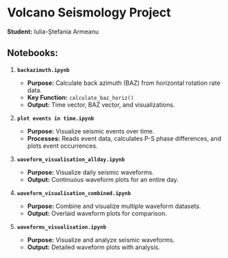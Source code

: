 # Volcano Seismology Project 
**Student:** Iulia-Ștefania Armeanu 

## Notebooks:

  1. **`backazimuth.ipynb`**

     - **Purpose:** Calculate back azimuth (BAZ) from horizontal rotation rate data.
     - **Key Function:** `calculate_baz_horiz()`
     - **Output:** Time vector, BAZ vector, and visualizations.

  2. **`plot events in time.ipynb`**

     - **Purpose:** Visualize seismic events over time.
     - **Processes:** Reads event data, calculates P-S phase differences, and plots event occurrences.

  3. **`waveform_visualisation_allday.ipynb`**

     - **Purpose:** Visualize daily seismic waveforms.
     - **Output:** Continuous waveform plots for an entire day.

  4. **`waveform_visualisation_combined.ipynb`**

     - **Purpose:** Combine and visualize multiple waveform datasets.
     - **Output:** Overlaid waveform plots for comparison.

  5. **`waveforms_visualisation.ipynb`**

     - **Purpose:** Visualize and analyze seismic waveforms.
     - **Output:** Detailed waveform plots with analysis.
